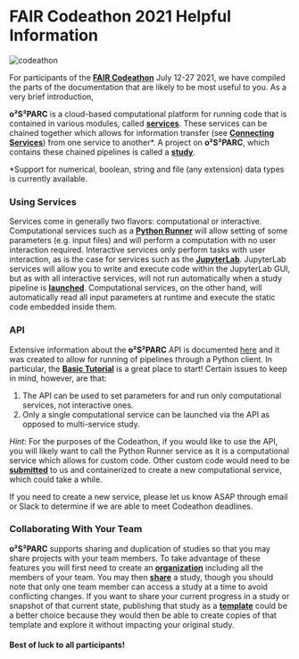 # FAIR Codeathon 2021 Helpful Information

![codeathon](https://images.ctfassets.net/6bya4tyw8399/2qgsOmFnm7wYIfRrPrqbgx/ae3255858aa12bfcebb52e95c7cacffe/codeathon-graphic.png)

For participants of the [**FAIR Codeathon**](https://sparc.science/help/2021-sparc-fair-codeathon) July 12-27 2021, we have compiled the parts of the documentation that are likely to be most useful to you. As a very brief introduction, 

**o²S²PARC** is a cloud-based computational platform for running code that is contained in various modules, called [**services**](docs/platform_introduction/core_elements/services.md). These services can be chained together which allows for information transfer (see [**Connecting Services**](docs/study_setup/connecting_services.md)) from one service to another\*. A project on **o²S²PARC**, which contains these chained pipelines is called a [**study**](docs/platform_introduction/core_elements/studies.md).

*Support for numerical, boolean, string and file (any extension) data types is currently available.
### Using Services
Services come in generally two flavors: computational or interactive. Computational services such as a [**Python Runner**](docs/tutorials/python_runner.md) will allow setting of some parameters (e.g. input files) and will perform a computation with no user interaction required. Interactive services only perform tasks with user interaction, as is the case for services such as the [**JupyterLab**](docs/study_setup/JupyterLabs.md). JupyterLab services will allow you to write and execute code within the JupyterLab GUI, but as with all interactive services, will not run automatically when a study pipeline is [**launched**](docs/study_setup/run_simulation.md). Computational services, on the other hand, will automatically read all input parameters at runtime and execute the static code embedded inside them. 

### API 
Extensive information about the **o²S²PARC** API is documented [here](https://itisfoundation.github.io/osparc-simcore-python-client/#/) and it was created to allow for running of pipelines through a Python client. In particular, the [**Basic Tutorial**](https://itisfoundation.github.io/osparc-simcore-python-client/#/md/tutorials/BasicTutorial?id=basic-tutorial) is a great place to start! Certain issues to keep in mind, however, are that:
1. The API can be used to set parameters for and run only computational services, not interactive ones.
2. Only a single computational service can be launched via the API as opposed to multi-service study.

*Hint*: For the purposes of the Codeathon, if you would like to use the API, you will likely want to call the Python Runner service as it is a computational service which allows for custom code. Other custom code would need to be [**submitted**](docs/submission.md) to us and containerized to create a new computational service, which could take a while. 

If you need to create a new service, please let us know ASAP through email or Slack to determine if we are able to meet Codeathon deadlines.

### Collaborating With Your Team
**o²S²PARC** supports sharing and duplication of studies so that you may share projects with your team members. To take advantage of these features you will first need to create an [**organization**](docs/study_setup/sharestudy?id=organization) including all the members of your team. You may then [**share**](docs/study_setup/sharestudy?id=sharing-a-study) a study, though you should note that only one team member can access a study at a time to avoid conflicting changes. If you want to share your current progress in a study or snapshot of that current state, publishing that study as a [**template**](docs/study_setup/sharestudy?id=publishing-a-study-as-a-template) could be a better choice because they would then be able to create copies of that template and explore it without impacting your original study. 


#### Best of luck to all participants!